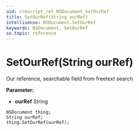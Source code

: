 ```yaml
---
uid: crmscript_ref_NSDocument_SetOurRef
title: SetOurRef(String ourRef)
intellisense: NSDocument.SetOurRef
keywords: NSDocument, GetOurRef
so.topic: reference
---
```


# SetOurRef(String ourRef)

Our reference, searchable field from freetext search

**Parameter:** 
* **ourRef** String

```crmscript
NSDocument thing;
String ourRef;
thing.SetOurRef(ourRef);
```

